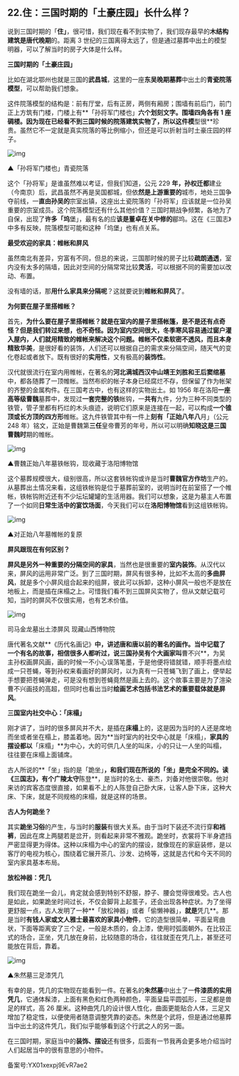 ## 22.住：三国时期的「土豪庄园」长什么样？
说到三国时期的「**住」**，很可惜，我们现在看不到实物了，我们现存最早的**木结构建筑是唐代晚期**的。距离 3 世纪的三国离得太远了，但是通过墓葬中出土的模型明器，可以了解当时的房子大体是什么样。


**三国时期的「土豪庄园」**


比如在湖北鄂州也就是三国的**武昌城**，这里的一座**东吴晚期墓葬**中出土的**青瓷院落模型**，可以帮助我们想象。


这件院落模型的结构是：前有厅堂，后有正房，两侧有厢房；围墙有前后门，前门正上方筑有门楼，门楼上有**「孙将军门楼也」**六个划刻文字。围墙四角各有 1 座碉楼。因为现在已经看不到三国时候的院落建筑实物了，所以这件模**型很**珍贵。虽然它不一定就是真实院落的等比例缩小，但还是可以折射当时土豪庄园的样子。


![img](https://pic2.zhimg.com/v2-57f364e130c87b69f64cb3dd79c2e12e.webp)

▲「孙将军门楼也」青瓷院落


这个「孙将军」是谁虽然难以考证，但我们知道，公元 229 **年，孙权迁都**建业（今南京）后，武昌虽然不再是吴国都城，但依**然是上游重要的**城市，地处三国争夺前线，一**直由孙吴的**宗室出镇，这座出土瓷院落的「孙将军」应该就是一位孙吴重要的宗室成员。这个院落模型还有什么其他价值？三国时期战争频繁，各地为了自保，出现了**许多「坞**堡」，最有名的应**该是董卓在关中修的**郿坞。这在《三国志》中多有反映，院落模型可能和这种「坞堡」也有点关系。


**最受欢迎的家具：帷帐和屏风**


虽然南北有差异，穷富有不同，但总的来说，三国那时候的房子比较**疏朗通透**，室内没有太多的隔墙，因此对空间的分隔常常比较**灵活**，可以根据不同的需要加以改动、布置。


没有墙的话，那**用什么家具来分隔呢**？这就要说到**帷帐和屏风**了。


**为何要在屋子里搭帷帐？**


首先，**为什么要在屋子里搭帷帐？**就是在室内的屋子里搭帐篷，是不是还有点奇怪？但是我们转过来想，也不奇怪。因为室内空间很大，**冬季寒风容易通过窗户灌入屋内**，人们就用精致的帷帐来解决这个问题。帷帐不仅柔软密不透风，而且本身**精致华美**，是很好看的装饰，人们还可以根据自己的需求来分隔空间，随天气的变化卷起或者放下。既有很好的**实用性**，又有极高的**装饰性**。


汉代就很流行在室内用帷帐，在著名的**河北满城西汉中山靖王刘胜和王后窦绾墓**中，都各随葬了一顶帷帐。当然布织的帐子本身已经腐烂不存，但保留了作为帐架的齐整的金属构件。在三国考古中，也有这样的实物出土。如 1956 年在洛阳**一座高等级曹魏**墓葬中，发现过**一套完整的铁**帐钩，一**共有**九件，分为三种不同类型的铁管，管子里都有朽烂的木头痕迹，说明它们原来是连接在一起，可以构成**一个锥顶或长方顶的四方形**帷帐。这九件铁管其中有一件上**刻有「正始八年八**月」（公元 248 年）铭文，正始是曹魏第**三任**皇帝曹芳的年号，所以可以明确**知晓这是三国曹魏时**期的帷帐。


![img](https://pic1.zhimg.com/v2-07737c0c76a40bf0f0c5058d03cd5e66.webp)

▲曹魏正始八年墓铁帐钩，现收藏于洛阳博物馆


这个墓葬规模很大，级别很高，所以这套铁帐钩或许是当时**曹魏官方作坊**生产的。从墓葬出土情况来看，这组铁帐钩是位于墓葬前室的，说明当时在前室搭了一个帷帐，铁帐钩附近还有不少坛坛罐罐的生活用器。我们可以想象，这是为墓主人布置了一个如同**日常生活中的宴饮场面**，今天我们可以在**洛阳博物馆**看到这组铁帐钩。


![img](https://pic1.zhimg.com/v2-d23e0c029a8efda086ccf796e186dad4.webp)

▲对正始八年墓帷帐的复原


**屏风跟现在有何区别？**


**屏风是另外一种重要的分隔空间的家具**，当然也是很重要的**室内装饰**。从汉代以来，屏风的运用非常广泛。到了三国时期，屏风有很多种，比如不太高的**多曲屏风**，就是多个小屏风组合起来的组屏，彼此可以拆卸，这种小屏风一般也不是放在地板上，而是插在床榻之上。可惜我们看不到三国屏风实物了，但从文献记载可知，当时的屏风不仅很实用，也有艺术价值。


![img](https://pic2.zhimg.com/v2-3af96ec0c0b14b38a854c979ce5b78c7.webp)

司马金龙墓出土漆屏风 现藏山西博物院 


唐代著名文献**《历代名画记》**中，讲述唐和唐以前的著名的画作。当中记载了一个有名的故事，相信很多人都听过，说三国孙吴有个大画家叫**曹不兴**，为吴主孙权画屏风画，画的时候一不小心误落笔墨，于是他便将错就错，顺手将墨点绘成一只苍蝇，等到孙权来看画好的屏风时，以为真有一只苍蝇飞到了画上，便举起手想要把苍蝇弹走，可是没有想到苍蝇竟然是画上去的。这个故事主要是为了渲染曹不兴画技的高超，但同时也看出当时**绘画艺术包括书法艺术的重要载体就是屏风**。


**三国室内社交中心：「床榻」**


刚才讲了，当时的很多屏风并不大，是插在**床榻**上的，这是因为当时的人还是席地而坐或者坐在榻上，膝盖着地。因为**当时室内的社交中心就是「床榻」，**家具的摆设都以**「床榻」**为中心，大的可供几人坐的叫床，小的只让一人坐的叫榻，往往要在床榻上面铺席。


古人所说的**「坐」指的是「跪坐」**，和我们现在所说的「坐」是完全不同的。读《三国志》，有个广陵太守**陈登**，是当时的名士、豪杰，刘备对他很崇敬。他对来访的宾客态度很直接，如果看不上的人陈登自己卧大床，让客人卧下床，这种大床、下床，就是不同规格的床榻，就是这样的场景。


**古人为何跪坐？**


其实**跪坐习俗**的产生，与当时的**服装**有很大关系。由于当时下装还不流行穿**和裆裤**，因此在席上两腿若是岔开，则看起来非常不雅观。跪坐时，衣裳将下半身遮挡严密显得更为得体。这种以床榻为中心的室内的摆设，就像现在的家庭装修，是以客厅的电视为核心，围绕着它展开茶几、沙发、边椅等，这就是古代和今天不同的室内家具基本布局。


**放松神器：凭几**


我们现在跪坐一会儿，肯定就会感到特别不舒服，脖子、腰会觉得很难受。古人也是如此，如果跪坐时间过长，不仅会脚背上起茧子，还会出现各种症状。为了坐得更舒服一点，古人发明了一种**「放松神器」或者「偷懒神器」，**就是**凭几**。那是当时**有钱人家或文人雅士最喜欢的家具小物件**，它的造型很简单，平面呈弯曲状，下面等距离安了三个足，一般是木质的，会上漆，使用时弧面朝外。在比较正式的场合，正坐，凭几放在身前，比较随意的场合，往往就歪在凭几上，甚至还可能放在背后，靠着。


![img](https://pic4.zhimg.com/v2-3b8b6f625998d23e09a054ffbfac63ec.webp)

▲朱然墓三足漆凭几


有幸的是，凭几的实物现在能看到一件。在著名的**朱然墓**中出土了一**件漆质的实用凭几**，它通体髹漆，上面有黑色和红色两种颜色，平面呈扁平圆弧形，三足都是兽足的样式，高 26 厘米。这种曲凭几的设计很人性化，曲面更能贴合人体，三足又增加了稳定性，以便使用者随意调整凭靠的姿态。朱然是个武将，但是通过他墓葬当中出土的这件凭几，我们似乎能够看到这个行武之人的另一面。


在三国时期，家庭当中的**装饰、摆设**还有很多，后面有一节我再会更多地介绍当时人们起居当中的很有意思的小物件。


备案号:YX01xexpj9EvR7ae2

